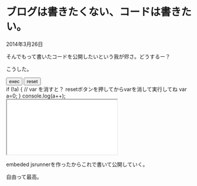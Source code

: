 ブログは書きたくない、コードは書きたい。
===

2014年3月26日

そんでもって書いたコードを公開したいという我が侭さ。どうするー？

こうした。

<div id="jsrunner">
<link rel="stylesheet" href="../components/jsrunner/jsrunner.css">
<button id="exc">exec</button>
<button id="rst">reset</button>
<div id="src">if (!a) {
    // var を消すと？ resetボタンを押してからvarを消して実行してね
    var a=0;
}
console.log(a++);
</div>
<iframe id="ifm" src="../components/jsrunner/devtools.html"></iframe>
<script type="text/javascript" src="../components/ace-builds/src-min-noconflict/ace.js" charset="utf-8"></script>
<script type="text/javascript" src="../components/jsrunner/jsrunner.js"></script>
</div>


embeded jsrunnerを作ったからこれで書いて公開していく。

自由って最高。







